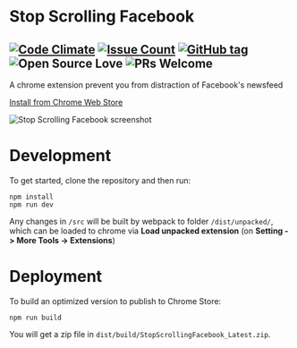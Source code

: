 # Stop Scrolling Facebook
[![Code Climate](https://codeclimate.com/github/tobernguyen/stop-scrolling-facebook/badges/gpa.svg)](https://codeclimate.com/github/tobernguyen/stop-scrolling-facebook)
[![Issue Count](https://codeclimate.com/github/tobernguyen/stop-scrolling-facebook/badges/issue_count.svg)](https://codeclimate.com/github/tobernguyen/stop-scrolling-facebook)
[![GitHub tag](https://img.shields.io/github/tag/strongloop/express.svg)](https://github.com/tobernguyen/stop-scrolling-facebook)
![Open Source Love](https://badges.frapsoft.com/os/mit/mit.svg?v=102)
![PRs Welcome](https://img.shields.io/badge/PRs-welcome-brightgreen.svg)
---
A chrome extension prevent you from distraction of Facebook's newsfeed

[Install from Chrome Web Store](https://chrome.google.com/webstore/detail/stop-scrolling-facebook/iceobahpfmegcflceepjpplhhbhdlakk)

![Stop Scrolling Facebook screenshot](http://i.imgur.com/wA3LSZz.png)

# Development
To get started, clone the repository and then run:
```
npm install
npm run dev
```

Any changes in `/src` will be built by webpack to folder `/dist/unpacked/`, which can be loaded to chrome via **Load unpacked extension** (on **Setting -> More Tools -> Extensions**)

# Deployment
To build an optimized version to publish to Chrome Store:
```
npm run build
```

You will get a zip file in `dist/build/StopScrollingFacebook_Latest.zip`.
